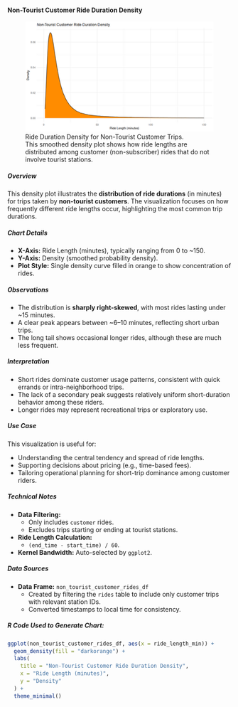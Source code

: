 #### Non-Tourist Customer Ride Duration Density

<figure class="float-right">
  <a href="../images/Non-Tourist_Customer_Ride_Duration_Density.png" target="_blank" title="Select image to open full sized chart">
  <img src="../images/thumbnails/Non-Tourist_Customer_Ride_Duration_Density.png" alt="Density plot showing the distribution of ride durations for non-tourist customer trips. The curve is strongly right-skewed, with most rides under 15 minutes.">
  </a>
  <figcaption>
    Ride Duration Density for Non-Tourist Customer Trips.<br>
    This smoothed density plot shows how ride lengths are distributed among customer (non-subscriber) rides that do not involve tourist stations.
  </figcaption>
</figure>

##### Overview

This density plot illustrates the **distribution of ride durations** (in minutes) for trips taken by **non-tourist customers**. The visualization focuses on how frequently different ride lengths occur, highlighting the most common trip durations.

##### Chart Details

- **X-Axis:** Ride Length (minutes), typically ranging from 0 to ~150.
- **Y-Axis:** Density (smoothed probability density).
- **Plot Style:** Single density curve filled in orange to show concentration of rides.

##### Observations

- The distribution is **sharply right-skewed**, with most rides lasting under ~15 minutes.
- A clear peak appears between ~6–10 minutes, reflecting short urban trips.
- The long tail shows occasional longer rides, although these are much less frequent.

##### Interpretation

- Short rides dominate customer usage patterns, consistent with quick errands or intra-neighborhood trips.
- The lack of a secondary peak suggests relatively uniform short-duration behavior among these riders.
- Longer rides may represent recreational trips or exploratory use.

##### Use Case

This visualization is useful for:

- Understanding the central tendency and spread of ride lengths.
- Supporting decisions about pricing (e.g., time-based fees).
- Tailoring operational planning for short-trip dominance among customer riders.

##### Technical Notes

- **Data Filtering:**
  - Only includes `customer` rides.
  - Excludes trips starting or ending at tourist stations.
- **Ride Length Calculation:**
  - `(end_time - start_time) / 60`.
- **Kernel Bandwidth:** Auto-selected by `ggplot2`.

##### Data Sources

- **Data Frame:** `non_tourist_customer_rides_df`
  - Created by filtering the `rides` table to include only customer trips with relevant station IDs.
  - Converted timestamps to local time for consistency.

##### R Code Used to Generate Chart:

```r
ggplot(non_tourist_customer_rides_df, aes(x = ride_length_min)) +
  geom_density(fill = "darkorange") +
  labs(
    title = "Non-Tourist Customer Ride Duration Density",
    x = "Ride Length (minutes)",
    y = "Density"
  ) +
  theme_minimal()
```
<br style="clear: both;"></br>

